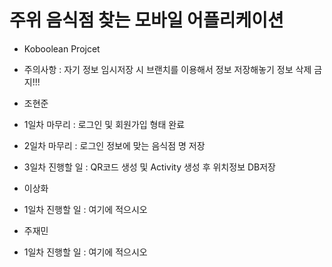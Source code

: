 ﻿# 주위 음식점 찾는 모바일 어플리케이션
- Koboolean Projcet

- 주의사항 : 자기 정보 임시저장 시 브랜치를 이용해서 정보 저장해놓기
                 정보 삭제 금지!!!

- 조현준
- 1일차 마무리 : 로그인 및 회원가입 형태 완료
- 2일차 마무리 : 로그인 정보에 맞는 음식점 명 저장
- 3일차 진행할 일 : QR코드 생성 및 Activity 생성 후 위치정보 DB저장

- 이상화
- 1일차 진행할 일 : 여기에 적으시오

- 주재민
- 1일차 진행할 일 : 여기에 적으시오